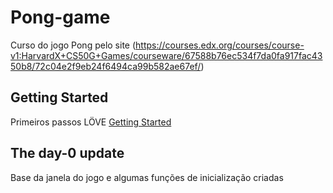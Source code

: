 # Pong-game
Curso do jogo Pong pelo site (https://courses.edx.org/courses/course-v1:HarvardX+CS50G+Games/courseware/67588b76ec534f7da0fa917fac4350b8/72c04e2f9eb24f6494ca99b582ae67ef/)

## Getting Started
Primeiros passos LÖVE
[Getting Started](https://github.com/vnduda/Pong-game)

## The day-0 update
Base da janela do jogo e algumas funções de inicialização criadas
